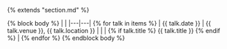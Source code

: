 {% extends "section.md" %}

{% block body %}
|   |
|---|---|
{% for talk in items %}
| {{ talk.date }} | {{ talk.venue }}, {{ talk.location }} |
| | {% if talk.title %} {{ talk.title }} {% endif %} |
{% endfor %}
{% endblock body %}

